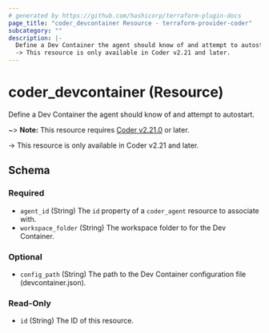 ```yaml
---
# generated by https://github.com/hashicorp/terraform-plugin-docs
page_title: "coder_devcontainer Resource - terraform-provider-coder"
subcategory: ""
description: |-
  Define a Dev Container the agent should know of and attempt to autostart.
  -> This resource is only available in Coder v2.21 and later.
---
```


# coder_devcontainer (Resource)

Define a Dev Container the agent should know of and attempt to autostart.

~> **Note:** This resource requires [Coder v2.21.0](https://github.com/coder/coder/releases/tag/v2.21.0) or later.

-> This resource is only available in Coder v2.21 and later.



<!-- schema generated by tfplugindocs -->
## Schema

### Required

- `agent_id` (String) The `id` property of a `coder_agent` resource to associate with.
- `workspace_folder` (String) The workspace folder to for the Dev Container.

### Optional

- `config_path` (String) The path to the Dev Container configuration file (devcontainer.json).

### Read-Only

- `id` (String) The ID of this resource.
